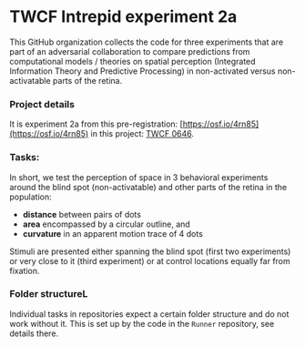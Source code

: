 # TWCF Intrepid experiment 2a

This GitHub organization collects the code for three experiments that are part of an adversarial collaboration to compare predictions from computational models / theories on spatial perception (Integrated Information Theory and Predictive Processing) in non-activated versus non-activatable parts of the retina.

### Project details

It is experiment 2a from this pre-registration: [https://osf.io/4rn85](https://osf.io/4rn85) in this project: [TWCF 0646](https://www.templetonworldcharity.org/projects-database/0646).

### Tasks:

In short, we test the perception of space in 3 behavioral experiments around the blind spot (non-activatable) and other parts of the retina in the population:

- **distance** between pairs of dots
- **area** encompassed by a circular outline, and
- **curvature** in an apparent motion trace of 4 dots

Stimuli are presented either spanning the blind spot (first two experiments) or very close to it (third experiment) or at control locations equally far from fixation.

### Folder structureL

Individual tasks in repositories expect a certain folder structure and do not work without it. This is set up by the code in the `Runner` repository, see details there.
